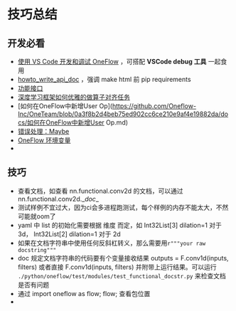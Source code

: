 # 技巧总结

## 开发必看

- [使用 VS Code 开发和调试 OneFlow](https://github.com/Oneflow-Inc/OneTeam/issues/402) ，可搭配 **VSCode debug 工具** 一起食用
- [howto_write_api_doc](https://github.com/Oneflow-Inc/OneTeam/blob/master/tutorial/howto_write_api_docs.md) ，强调 make html 前 pip requirements
- [功能接口](https://github.com/Oneflow-Inc/oneflow/wiki/Functional-Interface) 
- [深度学习框架如何优雅的做算子对齐任务](https://zhuanlan.zhihu.com/p/458111952) 
- [如何在OneFlow中新增User Op](https://github.com/Oneflow-Inc/OneTeam/blob/0a3f8b2d4beb75ed902cc6ce210e9af4e19882da/docs/如何在OneFlow中新增User Op.md) 
- [错误处理：Maybe](https://mp.weixin.qq.com/s/GKKAzZHYWH92ckBGbQabKQ)
- [OneFlow 环境变量](https://github.com/Oneflow-Inc/OneTeam/issues/654) 
- 



## 技巧

- 查看文档，如查看 nn.functional.conv2d 的文档，可以通过 nn.functional.conv2d.\__doc__
- 测试样例不宜过大，因为ci会多进程跑测试，每个样例的内存不能太大，不然可能就oom了 
- yaml 中 list 的初始化需要根据 维度 而定，如 Int32List[3] dilation=1 对于 3d， Int32List[2] dilation=1 对于 2d
- 如果在文档字符串中使用任何反斜杠转义，那么需要用`r"""your raw docstring"""`
- doc 规定文档字符串的代码要有个变量接收结果 outputs = F.conv1d(inputs, filters) 或者直接 F.conv1d(inputs, filters) 并附带上运行结果。可以运行 `./python/oneflow/test/modules/test_functional_docstr.py` 来检查文档是否有问题
- 通过 import oneflow as flow; flow; 查看包位置
- 


